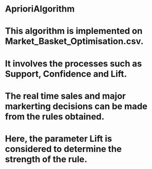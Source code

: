 # AprioriAlgorithm
# This algorithm is implemented on Market_Basket_Optimisation.csv.
# It involves the processes such as Support, Confidence and Lift.
# The real time sales and major markerting decisions can be made from the rules obtained.
# Here, the parameter Lift is considered to determine the strength of the rule.
